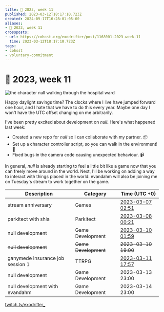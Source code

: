 ```yaml
---
title: 📅 2023, week 11
published: 2023-03-12T18:17:10.723Z
created: 2024-09-17T16:28:01-05:00
aliases:
- 📅 2023, week 11
crossposts:
- url: https://cohost.org/exodrifter/post/1168001-2023-week-11
  time: 2023-03-12T18:17:10.723Z
tags:
- cohost
- voluntary-commitment
---
```


# 📅 2023, week 11

![the character null walking through the hospital ward](20230312181710-banner11.png)

Happy daylight savings time? The clocks where I live have jumped forward one hour, and I hate that we have to do this every year. Maybe one day I won't have the UTC offset changing on me arbitrarily.

I've been pretty excited about development on _null_. Here's what happened last week:
* Created a new repo for _null_ so I can collaborate with my partner. 📦
* Set up a character controller script, so you can walk in the environment!  🚶
* Fixed bugs in the camera code causing unexpected behaviour. 📹

In general, _null_ is already starting to feel a little bit like a game now that you can freely move around in the world. Next, I'll be working on adding a way to interact with things placed in the world. evandahm will also be joining me on Tuesday's stream to work together on the game.

|Description|Category|Time (UTC +0)|
|---|---|---|
|stream anniversary|Games|[2023-03-07 02:51](https://vods.exodrifter.space/2023/03/07/0251)|
|parkitect with shia|Parkitect|[2023-03-08 00:21](https://vods.exodrifter.space/2023/03/08/0021)|
|null development|Game Development|[2023-03-10 01:59](https://vods.exodrifter.space/2023/03/10/0159)|
|~~null development~~|~~Game Development~~|~~2023-03-10 19:00~~|
|ganymede insurance job session 1|TTRPG|[2023-03-11 17:57](https://vods.exodrifter.space/2023/03/11/1757)|
|null development|Game Development|2023-03-13 23:00|
|null development with evandahm|Game Development|2023-03-14 23:00|

[twitch.tv/exodrifter_](https://twitch.tv/exodrifter_)
